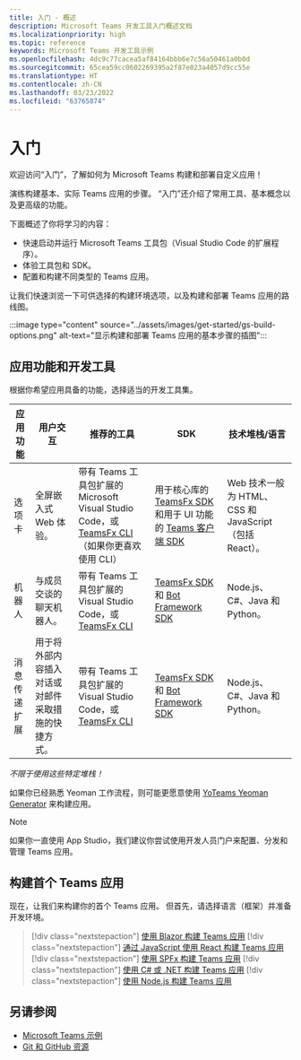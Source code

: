 ```yaml
---
title: 入门 - 概述
description: Microsoft Teams 开发工具入门概述文档
ms.localizationpriority: high
ms.topic: reference
keywords: Microsoft Teams 开发工具示例
ms.openlocfilehash: 4dc9c77cacea5af84164bbb6e7c56a50461a0b0d
ms.sourcegitcommit: 65cea59cc0602269395a2f87e023a4057d9cc55e
ms.translationtype: HT
ms.contentlocale: zh-CN
ms.lasthandoff: 03/23/2022
ms.locfileid: "63765874"
---
```

# <a name="get-started"></a>入门

欢迎访问“入门”，了解如何为 Microsoft Teams 构建和部署自定义应用！

演练构建基本、实际 Teams 应用的步骤。 “入门”还介绍了常用工具、基本概念以及更高级的功能。

下面概述了你将学习的内容：

- 快速启动并运行 Microsoft Teams 工具包（Visual Studio Code 的扩展程序）。
- 体验工具包和 SDK。
- 配置和构建不同类型的 Teams 应用。

让我们快速浏览一下可供选择的构建环境选项，以及构建和部署 Teams 应用的路线图。

:::image type="content" source="../assets/images/get-started/gs-build-options.png" alt-text="显示构建和部署 Teams 应用的基本步骤的插图":::

## <a name="app-capabilities-and-development-tools"></a>应用功能和开发工具

根据你希望应用具备的功能，选择适当的开发工具集。

| 应用功能 | 用户交互 | 推荐的工具 | SDK | 技术堆栈/语言 |
|--------|-------------|--------|--------|--------|
| 选项卡 | 全屏嵌入式 Web 体验。 | 带有 Teams 工具包扩展的 Microsoft Visual Studio Code，或 [TeamsFx CLI](https://github.com/OfficeDev/TeamsFx/blob/dev/docs/cli/user-manual.md)（如果你更喜欢使用 CLI） | 用于核心库的 [TeamsFx SDK](/javascript/api/@microsoft/teamsfx/?view=msteams-client-js-latest&preserve-view=true) 和用于 UI 功能的 [Teams 客户端 SDK](/javascript/api/overview/msteams-client?view=msteams-client-js-latest&preserve-view=true) | Web 技术一般为 HTML、CSS 和 JavaScript（包括 React）。 |
| 机器人 | 与成员交谈的聊天机器人。 | 带有 Teams 工具包扩展的 Visual Studio Code，或 [TeamsFx CLI](https://github.com/OfficeDev/TeamsFx/blob/dev/docs/cli/user-manual.md) | [TeamsFx SDK](/javascript/api/@microsoft/teamsfx/?view=msteams-client-js-latest&preserve-view=true) 和 [Bot Framework SDK](https://dev.botframework.com/) | Node.js、C#、Java 和 Python。 |
| 消息传递扩展 | 用于将外部内容插入对话或对邮件采取措施的快捷方式。 | 带有 Teams 工具包扩展的 Visual Studio Code，或 [TeamsFx CLI](https://github.com/OfficeDev/TeamsFx/blob/dev/docs/cli/user-manual.md) | [TeamsFx SDK](/javascript/api/@microsoft/teamsfx/?view=msteams-client-js-latest&preserve-view=true) 和 [Bot Framework SDK](https://dev.botframework.com/) | Node.js、C#、Java 和 Python。 |

*不限于使用这些特定堆栈！*

如果你已经熟悉 Yeoman 工作流程，则可能更愿意使用 [YoTeams Yeoman Generator](https://github.com/pnp/generator-teams/blob/master/docs/docs/tutorials/build-your-first-microsoft-teams-app.md) 来构建应用。

> [!NOTE]
> 如果你一直使用 App Studio，我们建议你尝试使用开发人员门户来配置、分发和管理 Teams 应用。

## <a name="build-your-first-teams-app"></a>构建首个 Teams 应用

现在，让我们来构建你的首个 Teams 应用。 但首先，请选择语言（框架）并准备开发环境。

> [!div class="nextstepaction"]
> [使用 Blazor 构建 Teams 应用](../sbs-gs-blazorapp.yml)
> [!div class="nextstepaction"]
> [通过 JavaScript 使用 React 构建 Teams 应用](../sbs-gs-javascript.yml)
> [!div class="nextstepaction"]
> [使用 SPFx 构建 Teams 应用](../sbs-gs-spfx.yml)
> [!div class="nextstepaction"]
> [使用 C# 或 .NET 构建 Teams 应用](../sbs-gs-csharp.yml)
> [!div class="nextstepaction"]
> [使用 Node.js 构建 Teams 应用](../sbs-gs-nodejs.yml)

## <a name="see-also"></a>另请参阅

* [Microsoft Teams 示例](https://github.com/OfficeDev/Microsoft-Teams-Samples#microsoft-teams-samples)
* [Git 和 GitHub 资源](/contribute/additional-resources)
